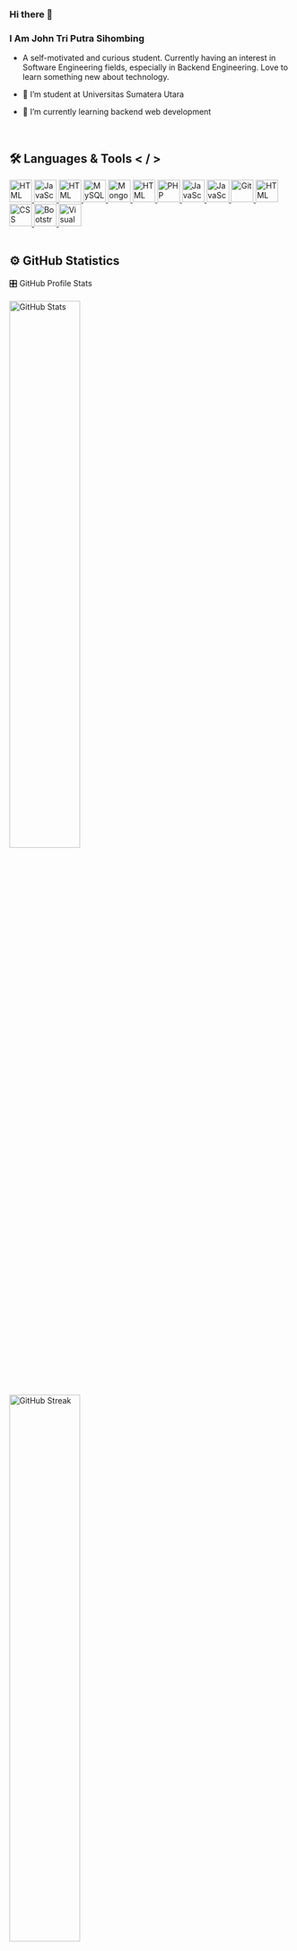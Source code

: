 ### Hi there 👋

### I Am John Tri Putra Sihombing

- A self-motivated and curious student. Currently having an interest in Software Engineering fields, especially in Backend Engineering. Love to learn something new about technology.

- 🔭 I’m student at Universitas Sumatera Utara
- 🌱 I’m currently learning backend web development

<!--
**johnsihombing42/johnsihombing42** is a ✨ _special_ ✨ repository because its `README.md` (this file) appears on your GitHub profile.

Here are some ideas to get you started:

- 🔭 I’m currently working on ...
- 🌱 I’m currently learning ...
- 👯 I’m looking to collaborate on ...
- 🤔 I’m looking for help with ...
- 💬 Ask me about ...
- 📫 How to reach me: ...
- 😄 Pronouns: ...
- ⚡ Fun fact: ...
-->

<br/>

<h2>🛠 Languages & Tools < / > </h2>

<div>

   <a href="https://www.w3schools.com/" title="Node Js">
    <img src="https://api.iconify.design/vscode-icons/file-type-node.svg" alt="HTML" height="40" width="40"> 
 </a>
   <a href="https://expressjs.com/" title="Express JS">
    <img src="https://api.iconify.design/logos/express.svg" alt="JavaScript" height="40" width="40"> 
  </a>
    <a href="https://www.w3schools.com/" title="Postgre Sql">
    <img src="https://api.iconify.design/logos/postgresql.svg" alt="HTML" height="40" width="40"> 
 </a>
   <a href="https://www.mysql.com" title="MySQL">
    <img src="https://api.iconify.design/logos/mysql.svg" alt="MySQL" height="40" width="40"> 
  </a>
   <a href="https://www.mongodb.com/" title="MongoDBL">
    <img src="https://api.iconify.design/logos/mongodb.svg" alt="Mongodb" height="40" width="40"> 
  </a>
    <a href="https://www.w3schools.com/" title="Laravel">
    <img src="https://api.iconify.design/logos/laravel.svg" alt="HTML" height="40" width="40"> 
 </a>
  <a href="https://www.php.net" title="PHP">
    <img src="https://api.iconify.design/logos/php.svg" alt="PHP" height="40" width="40"> 
  </a>
       <a href="https://www.javascript.com" title="JavaScript">
    <img src="https://api.iconify.design/logos/javascript.svg" alt="JavaScript" height="40" width="40"> 
  </a>
       <a href="https://cplusplus.com/" title="C++">
    <img src="https://api.iconify.design/logos/c-plusplus.svg" alt="JavaScript" height="40" width="40"> 
  </a>
  <a href="https://git-scm.com" title="Git">
    <img src="https://api.iconify.design/logos/git-icon.svg" alt="Git" height="40" width="40"> 
  </a>
 
  <a href="https://www.w3schools.com/html" title="HTML">
    <img src="https://api.iconify.design/vscode-icons/file-type-html.svg" alt="HTML" height="40" width="40"> 
  </a>
  <a href="https://www.w3schools.com/css" title="CSS">
    <img src="https://api.iconify.design/vscode-icons/file-type-css.svg" alt="CSS" height="40" width="40"> 
  </a>
  <a href="https://getbootstrap.com" title="Bootstrap">
    <img src="https://api.iconify.design/logos/bootstrap.svg" alt="Bootstrap" height="40" width="40"> 
  </a>
  <a href="https://code.visualstudio.com" title="Visual Studio Code">
    <img src="https://api.iconify.design/logos/visual-studio-code.svg" alt="Visual Studio Code" height="40" width="40"> 
  </a>


</div>

<br/>

<h2>⚙️ GitHub Statistics</h2>

<!-- <details>
  <summary>📈 GitHub Contribution Graph</summary>
  <br/>
  <img width="99.5%" src="https://activity-graph.herokuapp.com/graph?username=johnsihombing42&custom_title=John%20Sihombing%20Trips's%20Contribution%20Graph&theme=nightowl&bg_color=011627&color=a77DCB&hide_border=true&line=a77DCB&point=7fdbca&area=true&area_color=045599" alt="johnsihombing42 Trips' Activity Graph" />
</details>
 -->

  <summary>🎛️ GitHub Profile Stats</summary>
  <br/>
  <img width="50%" src="https://github-readme-stats.vercel.app/api?username=johnsihombing42&show_icons=true&theme=nightowl&hide_border=true" alt="GitHub Stats" />
  <img width="50%" src="https://github-readme-streak-stats.herokuapp.com?user=johnsihombing42&theme=nightowl&date_format=j%20M%5B%20Y%5D&fire=FF6600&ring=FF6656&hide_border=true" alt="GitHub Streak" />
  <br/>
  <img width="42%" src="https://github-readme-stats.vercel.app/api/top-langs/?username=johnsihombing42&langs_count=10&layout=compact&theme=nightowl&hide_border=true" alt="Top Languages" />
     <img width="100%" src="https://github-readme-activity-graph.cyclic.app/graph?username=johnsihombing42&custom_title=John%27s%20GitHub%20Activity%20Graph&bg_color=141321&color=A9FEF7&line=626069&point=F8D847&area_color=FE428E&title_color=FE428E&area=true" alt="GitHub Activity" />
  <br/>
   



  <summary>🏆 GitHub Trophy</summary>
  <br/>
  <img width="99.5%" src="https://github-profile-trophy.vercel.app/?username=johnsihombing42&theme=algolia&no-frame=true&column=-1&margin-w=5&margin-h=5" alt="GitHub Trophy" />


<br/>

<p>&#169; 2022 John Tri Putra Sihombing</p>
